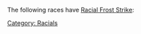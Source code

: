 The following races have [Racial Frost
Strike](Racial_Frost_Strike "wikilink"):

[Category: Racials](Category:_Racials "wikilink")
